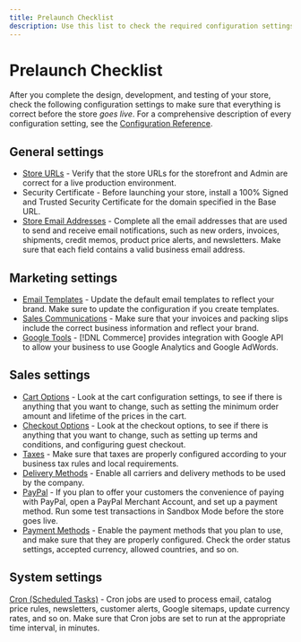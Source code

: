```yaml
---
title: Prelaunch Checklist
description: Use this list to check the required configuration settings to make sure that everything is correct before your store goes to production.
---
```

# Prelaunch Checklist

After you complete the design, development, and testing of your store, check the following configuration settings to make sure that everything is correct before the store _goes live_. For a comprehensive description of every configuration setting, see the [Configuration Reference](https://docs.magento.com/user-guide/stores/configuration.html).

## General settings

- [Store URLs](https://docs.magento.com/user-guide/stores/store-urls.html) - Verify that the store URLs for the storefront and Admin are correct for a live production environment.
- Security Certificate - Before launching your store, install a 100% Signed and Trusted Security Certificate for the domain specified in the Base URL.
- [Store Email Addresses](https://docs.magento.com/user-guide/stores/store-email-addresses.html) - Complete all the email addresses that are used to send and receive email notifications, such as new orders, invoices, shipments, credit memos, product price alerts, and newsletters. Make sure that each field contains a valid business email address.

## Marketing settings

- [Email Templates](https://docs.magento.com/user-guide/marketing/email-templates.html) - Update the default email templates to reflect your brand. Make sure to update the configuration if you create templates.
- [Sales Communications](https://docs.magento.com/user-guide/marketing/sales-communications.html) - Make sure that your invoices and packing slips include the correct business information and reflect your brand.
- [Google Tools](https://docs.magento.com/user-guide/marketing/google-tools.html) - [!DNL Commerce] provides integration with Google API to allow your business to use Google Analytics and Google AdWords.

## Sales settings

- [Cart Options](https://docs.magento.com/user-guide/sales/cart-configuration.html) - Look at the cart configuration settings, to see if there is anything that you want to change, such as setting the minimum order amount and lifetime of the prices in the cart.
- [Checkout Options](https://docs.magento.com/user-guide/sales/checkout-options.html) - Look at the checkout options, to see if there is anything that you want to change, such as setting up terms and conditions, and configuring guest checkout.
- [Taxes](https://docs.magento.com/user-guide/tax/taxes.html) - Make sure that taxes are properly configured according to your business tax rules and local requirements.
- [Delivery Methods](https://docs.magento.com/user-guide/shipping/delivery.html) - Enable all carriers and delivery methods to be used by the company.
- [PayPal](https://docs.magento.com/user-guide/payment/paypal.html) - If you plan to offer your customers the convenience of paying with PayPal, open a PayPal Merchant Account, and set up a payment method. Run some test transactions in Sandbox Mode before the store goes live.
- [Payment Methods](https://docs.magento.com/user-guide/payment/payments.html) - Enable the payment methods that you plan to use, and make sure that they are properly configured. Check the order status settings, accepted currency, allowed countries, and so on.

## System settings

[Cron (Scheduled Tasks)](https://docs.magento.com/user-guide/system/cron.html) - Cron jobs are used to process email, catalog price rules, newsletters, customer alerts, Google sitemaps, update currency rates, and so on. Make sure that Cron jobs are set to run at the appropriate time interval, in minutes.
